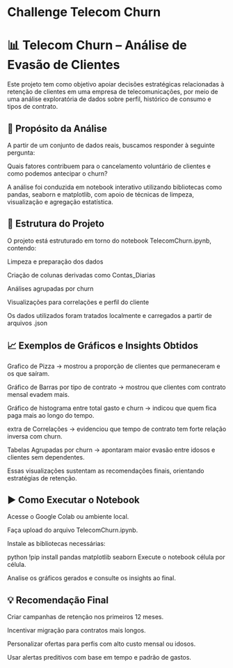 # Challenge Telecom Churn
# 📊 Telecom Churn – Análise de Evasão de Clientes
Este projeto tem como objetivo apoiar decisões estratégicas relacionadas à retenção de clientes em uma empresa de telecomunicações, por meio de uma análise exploratória de dados sobre perfil, histórico de consumo e tipos de contrato.

## 🎯 Propósito da Análise
A partir de um conjunto de dados reais, buscamos responder à seguinte pergunta:

Quais fatores contribuem para o cancelamento voluntário de clientes e como podemos antecipar o churn?

A análise foi conduzida em notebook interativo utilizando bibliotecas como pandas, seaborn e matplotlib, com apoio de técnicas de limpeza, visualização e agregação estatística.

## 📁 Estrutura do Projeto
O projeto está estruturado em torno do notebook TelecomChurn.ipynb, contendo:

Limpeza e preparação dos dados

Criação de colunas derivadas como Contas_Diarias

Análises agrupadas por churn

Visualizações para correlações e perfil do cliente

Os dados utilizados foram tratados localmente e carregados a partir de arquivos .json

## 📈 Exemplos de Gráficos e Insights Obtidos
Grafico de Pizza → mostrou a proporção de clientes que permaneceram e os que saíram.

Gráfico de Barras por tipo de contrato → mostrou que clientes com contrato mensal evadem mais.

Gráfico de histograma entre total gasto e churn → indicou que quem fica paga mais ao longo do tempo.

extra de Correlações → evidenciou que tempo de contrato tem forte relação inversa com churn.

Tabelas Agrupadas por churn → apontaram maior evasão entre idosos e clientes sem dependentes.

Essas visualizações sustentam as recomendações finais, orientando estratégias de retenção.

## ▶️ Como Executar o Notebook
Acesse o Google Colab ou ambiente local.

Faça upload do arquivo TelecomChurn.ipynb.

Instale as bibliotecas necessárias:

python
!pip install pandas matplotlib seaborn
Execute o notebook célula por célula.

Analise os gráficos gerados e consulte os insights ao final.

## 💡 Recomendação Final
Criar campanhas de retenção nos primeiros 12 meses.

Incentivar migração para contratos mais longos.

Personalizar ofertas para perfis com alto custo mensal ou idosos.

Usar alertas preditivos com base em tempo e padrão de gastos.
